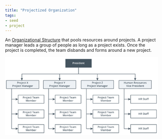 ```yaml
---
title: "Projectized Organization"
tags:
- seed
- project
---
```


An [Organizational Structure](Organizational%20Structures.md) that pools resources around projects. A project manager leads a group of people as long as a project exists. Once the project is completed, the team disbands and forms around a new project.

![Projectized Organization](images/projectized-org.png)